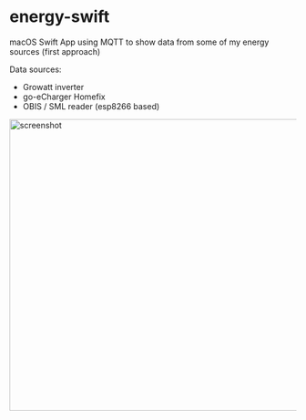 # energy-swift

macOS Swift App using MQTT to show data from some of my energy sources (first approach)

Data sources: 
* Growatt inverter
* go-eCharger Homefix
* OBIS / SML reader (esp8266 based)

<img width="512" alt="screenshot" src="https://user-images.githubusercontent.com/908446/226187039-3ccbb406-1f1e-4c78-bdd4-ff189f04bb8b.png">

